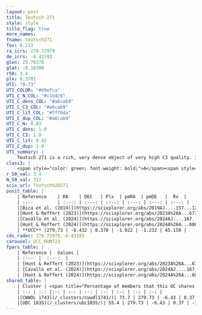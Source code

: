 ```yaml
---
layout: post
title: Teutsch 271
style: style
title_flag: true
more_names: 
fname: teutsch271
fov: 0.113
ra_icrs: 279.72979
de_icrs: -6.43193
glon: 25.78378
glat: -0.16308
r50: 3.4
plx: 0.3781
UTI: "0.73"
UTI_COLOR: "#d9efca"
UTI_C_N_COL: "#c1e4c6"
UTI_C_dens_COL: "#a6cab9"
UTI_C_C3_COL: "#a6cab9"
UTI_C_lit_COL: "#fff6da"
UTI_C_dup_COL: "#a6cab9"
UTI_C_N: 0.83
UTI_C_dens: 1.0
UTI_C_C3: 1.0
UTI_C_lit: 0.42
UTI_C_dup: 1.0
UTI_summary: |
    Teutsch 271 is a rich, very dense object of very high C3 quality. It is poorly studied in the literature. This object shares a significant percentage of members with 2 later reported entries.
class3: |
    <span style="color: green; font-weight: bold;">A</span><span style="color: green; font-weight: bold;">A</span>
r_50_val: 3.4
N_50_val: 312
scix_url: Teutsch%20271
posit_table: |
    | Reference    | RA    | DEC   | Plx  | pmRA  | pmDE   |  Rv  |
    | :---         | :---: | :---: | :---: | :---: | :---: | :---: |
    |[Bica et al. (2019)](https://scixplorer.org/abs/2019AJ....157...12B) | 279.705 | -6.435 | -- | -- | -- | -- |
    |[Hunt & Reffert (2023)](https://scixplorer.org/abs/2023A%26A...673A.114H) | 279.729 | -6.433 | 0.383 | -1.021 | -1.23 | 59.107 |
    |[Cavallo et al. (2024)](https://scixplorer.org/abs/2024AJ....167...12C) | 279.738 | -6.43 | 0.383 | -- | -- | -- |
    |[Hunt & Reffert (2024)](https://scixplorer.org/abs/2024A%26A...686A..42H) | 279.729 | -6.433 | 0.383 | -1.021 | -1.23 | 59.107 |
    | **UCC** |279.73 | -6.432 | 0.378 | -1.022 | -1.232 | 45.158 | 
cds_radec: 279.72979,-6.43193
carousel: UCC_HUNT23
fpars_table: |
    | Reference |  Values |
    | :---  |  :---:  |
    | [Hunt & Reffert (2023)](https://scixplorer.org/abs/2023A%26A...673A.114H) | `AV50=4.245, diffAV50=2.792, MOD50=11.858, logAge50=8.029` |
    | [Cavallo et al. (2024)](https://scixplorer.org/abs/2024AJ....167...12C) | `AV50=4.29, dMod50=11.37, logAge50=8.44, [Fe/H]50=-0.3` |
    | [Hunt & Reffert (2024)](https://scixplorer.org/abs/2024A%26A...686A..42H) | `MassJ=3713.29` |
shared_table: |
    | Cluster | <span title="Percentage of members that this OC shares with the ones listed">%</span>   | RA   | DEC   | Plx   | pmRA  | pmDE  | Rv | UTI |
    | :-: | :-: |:-: | :-: | :-: | :-: | :-: | :-: | :-: |
    |[CWWDL 1743](/_clusters/cwwdl1743/)| 73.7 | 279.73 | -6.43 | 0.37 | -1.01 | -1.23 | 49.01 |0.0 |
    |[UBC 1035](/_clusters/ubc1035/)| 55.4 | 279.73 | -6.43 | 0.37 | -1.02 | -1.23 | 45.92 |0.0 |
---
```

